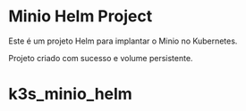# Minio Helm Project
Este é um projeto Helm para implantar o Minio no Kubernetes.

Projeto criado com sucesso e volume persistente. 



# k3s_minio_helm
